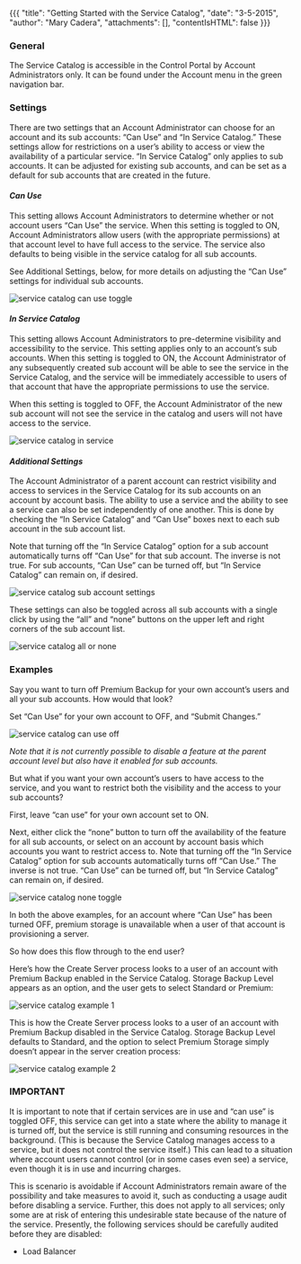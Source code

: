 {{{
  "title": "Getting Started with the Service Catalog",
  "date": "3-5-2015",
  "author": "Mary Cadera",
  "attachments": [],
  "contentIsHTML": false
}}}

### General

The Service Catalog is accessible in the Control Portal by Account Administrators only. It can be found under the Account menu in the green navigation bar.

### Settings

There are two settings that an Account Administrator can choose for an account and its sub accounts: “Can Use” and “In Service Catalog.” These settings allow for restrictions on a user’s ability to access or view the availability of a particular service. “In Service Catalog” only applies to sub accounts. It can be adjusted for existing sub accounts, and can be set as a default for sub accounts that are created in the future.

#### *Can Use*
This setting allows Account Administrators to determine whether or not account users “Can Use” the service. When this setting is toggled to ON, Account Administrators allow users (with the appropriate permissions) at that account level to have full access to the service. The service also defaults to being visible in the service catalog for all sub accounts.

See Additional Settings, below, for more details on adjusting the “Can Use” settings for individual sub accounts.

![service catalog can use toggle](../images/service-catalog-can-use-toggle.png)


#### *In Service Catalog*
This setting allows Account Administrators to pre-determine visibility and accessibility to the service. This setting applies only to an account’s sub accounts. When this setting is toggled to ON, the Account Administrator of any subsequently created sub account will be able to see the service in the Service Catalog, and the service will be immediately accessible to users of that account that have the appropriate permissions to use the service.

When this setting is toggled to OFF, the Account Administrator of the new sub account will not see the service in the catalog and users will not have access to the service.

![service catalog in service](../images/service-catalog-in-service.png)


#### *Additional Settings*
The Account Administrator of a parent account can restrict visibility and access to services in the Service Catalog for its sub accounts on an account by account basis. The ability to use a service and the ability to see a service can also be set independently of one another. This is done by checking the “In Service Catalog” and “Can Use” boxes next to each sub account in the sub account list.

Note that turning off the “In Service Catalog” option for a sub account automatically turns off “Can Use” for that sub account. The inverse is not true. For sub accounts, “Can Use” can be turned off, but “In Service Catalog” can remain on, if desired.

![service catalog sub account settings](../images/service-catalog-sub-account-settings.png)


These settings can also be toggled across all sub accounts with a single click by using the “all” and “none” buttons on the upper left and right corners of the sub account list.

![service catalog all or none](../images/service-catalog-all-or-none.png)


### Examples

Say you want to turn off Premium Backup for your own account’s users and all your sub accounts. How would that look?

Set “Can Use” for your own account to OFF, and “Submit Changes.”

![service catalog can use off](../images/service-catalog-can-use-off.png)


*Note that it is not currently possible to disable a feature at the parent account level but also have it enabled for sub accounts.*

But what if you want your own account’s users to have access to the service, and you want to restrict both the visibility and the access to your sub accounts?

First, leave “can use” for your own account set to ON.

Next, either click the “none” button to turn off the availability of the feature for all sub accounts, or select on an account by account basis which accounts you want to restrict access to. Note that turning off the “In Service Catalog” option for sub accounts automatically turns off “Can Use.” The inverse is not true. “Can Use” can be turned off, but “In Service Catalog” can remain on, if desired.

![service catalog none toggle](../images/service-catalog-none-toggle.png)


In both the above examples, for an account where “Can Use” has been turned OFF, premium storage is unavailable when a user of that account is provisioning a server.

So how does this flow through to the end user?

Here’s how the Create Server process looks to a user of an account with Premium Backup enabled in the Service Catalog. Storage Backup Level appears as an option, and the user gets to select Standard or Premium:

![service catalog example 1](../images/service-catalog-example-1.png)


This is how the Create Server process looks to a user of an account with Premium Backup disabled in the Service Catalog. Storage Backup Level defaults to Standard, and the option to select Premium Storage simply doesn’t appear in the server creation process:

![service catalog example 2](../images/service-catalog-example-2.png)


### IMPORTANT
It is important to note that if certain services are in use and “can use” is toggled OFF, this service can get into a state where the ability to manage it is turned off, but the service is still running and consuming resources in the background. (This is because the Service Catalog manages access to a service, but it does not control the service itself.) This can lead to a situation where account users cannot control (or in some cases even see) a service, even though it is in use and incurring charges.

This is scenario is avoidable if Account Administrators remain aware of the possibility and take measures to avoid it, such as conducting a usage audit before disabling a service. Further, this does not apply to all services; only some are at risk of entering this undesirable state because of the nature of the service. Presently, the following services should be carefully audited before they are disabled:

* Load Balancer
